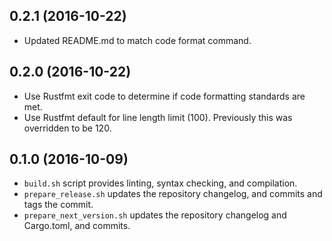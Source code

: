 ## 0.2.1 (2016-10-22)

* Updated README.md to match code format command.

## 0.2.0 (2016-10-22)

* Use Rustfmt exit code to determine if code formatting standards are met.
* Use Rustfmt default for line length limit (100). Previously this was overridden to be 120.

## 0.1.0 (2016-10-09)

* `build.sh` script provides linting, syntax checking, and compilation.
* `prepare_release.sh` updates the repository changelog, and commits and tags the commit.
* `prepare_next_version.sh` updates the repository changelog and Cargo.toml, and commits.
